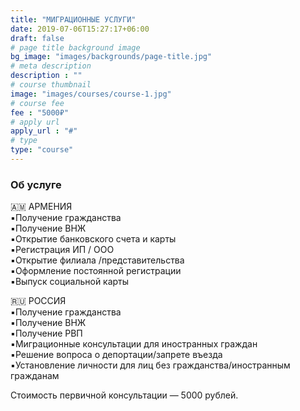 ```yaml
---
title: "МИГРАЦИОННЫЕ УСЛУГИ"
date: 2019-07-06T15:27:17+06:00
draft: false
# page title background image
bg_image: "images/backgrounds/page-title.jpg"
# meta description
description : ""
# course thumbnail
image: "images/courses/course-1.jpg"
# course fee
fee : "5000₽"
# apply url
apply_url : "#"
# type
type: "course"
---
```



### Об услуге

🇦🇲 АРМЕНИЯ  
▪️Получение гражданства   
▪️Получение ВНЖ  
▪️Открытие банковского счета и карты  
▪️Регистрация ИП / ООО  
▪️Открытие филиала /представительства  
▪️Оформление постоянной регистрации  
▪️Выпуск социальной карты  
  
🇷🇺 РОССИЯ  
▪️Получение гражданства  
▪️Получение ВНЖ  
▪️Получение РВП  
▪️Миграционные консультации для иностранных граждан  
▪️Решение вопроса о депортации/запрете въезда  
▪️Установление личности для лиц без гражданства/иностранным гражданам 
 
Стоимость первичной консультации — 5000 рублей.
